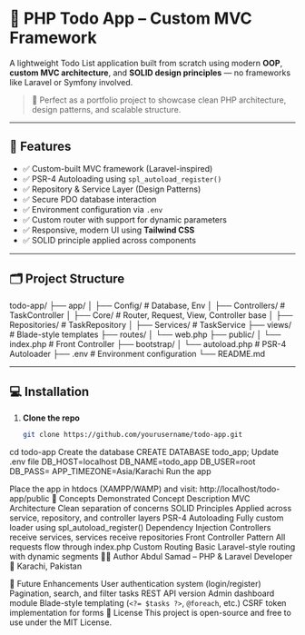 # 📝 PHP Todo App – Custom MVC Framework

A lightweight Todo List application built from scratch using modern **OOP**, **custom MVC architecture**, and **SOLID design principles** — no frameworks like Laravel or Symfony involved.

> 💼 Perfect as a portfolio project to showcase clean PHP architecture, design patterns, and scalable structure.

---

## 🚀 Features

- ✅ Custom-built MVC framework (Laravel-inspired)
- ✅ PSR-4 Autoloading using `spl_autoload_register()`
- ✅ Repository & Service Layer (Design Patterns)
- ✅ Secure PDO database interaction
- ✅ Environment configuration via `.env`
- ✅ Custom router with support for dynamic parameters
- ✅ Responsive, modern UI using **Tailwind CSS**
- ✅ SOLID principle applied across components

---

## 🗂️ Project Structure

todo-app/
├── app/
│ ├── Config/ # Database, Env
│ ├── Controllers/ # TaskController
│ ├── Core/ # Router, Request, View, Controller base
│ ├── Repositories/ # TaskRepository
│ ├── Services/ # TaskService
├── views/ # Blade-style templates
├── routes/
│ └── web.php
├── public/
│ └── index.php # Front Controller
├── bootstrap/
│ └── autoload.php # PSR-4 Autoloader
├── .env # Environment configuration
└── README.md



---

## 💻 Installation

1. **Clone the repo**
   ```bash
   git clone https://github.com/yourusername/todo-app.git
cd todo-app
Create the database
CREATE DATABASE todo_app;
Update .env file
DB_HOST=localhost
DB_NAME=todo_app
DB_USER=root
DB_PASS=
APP_TIMEZONE=Asia/Karachi
Run the app

Place the app in htdocs (XAMPP/WAMP) and visit:
http://localhost/todo-app/public
🧠 Concepts Demonstrated
Concept	Description
MVC Architecture	Clean separation of concerns
SOLID Principles	Applied across service, repository, and controller layers
PSR-4 Autoloading	Fully custom loader using spl_autoload_register()
Dependency Injection	Controllers receive services, services receive repositories
Front Controller Pattern	All requests flow through index.php
Custom Routing	Basic Laravel-style routing with dynamic segments
👨‍💻 Author
Abdul Samad – PHP & Laravel Developer
📍 Karachi, Pakistan

🧩 Future Enhancements
User authentication system (login/register)
Pagination, search, and filter tasks
REST API version
Admin dashboard module
Blade-style templating (`<?= $tasks ?>`, `@foreach`, etc.)
CSRF token implementation for forms
🤝 License
This project is open-source and free to use under the MIT License.

